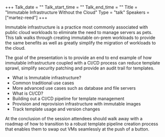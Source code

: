 +++
Talk_date = ""
Talk_start_time = ""
Talk_end_time = ""
Title = "Immutable Infrastructure Without the Cloud"
Type = "talk"
Speakers = ["martez-reed"]
+++

Immutable infrastructure is a practice most commonly associated with
public cloud workloads to eliminate the need to manage servers as pets.
This talk walks through creating immutable on-prem workloads to provide
the same benefits as well as greatly simplify the migration of workloads
to the cloud.

The goal of the presentation is to provide an end to end example of how
immutable infrastructure coupled with a CI/CD process can reduce
template sprawl, simplify security patching and provide an audit trail
for templates.

* What is Immutable infrastructure?
* Common traditional use cases
* More advanced use cases such as database and file servers
* What is CI/CD?
* Building out a CI/CD pipeline for template management
* Provision and reprovision infrastructure with immutable images
* Track template usage and version changes

At the conclusion of the session attendees should walk away with a
roadmap of how to transition to a robust template pipeline creation
process that enables them to swap out VMs seamlessly at the push of a
button.
